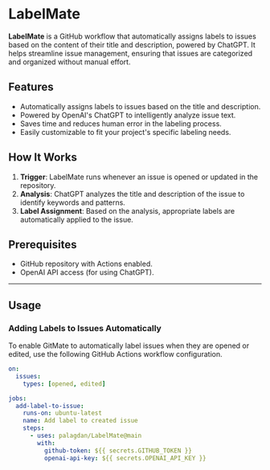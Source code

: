 # LabelMate

**LabelMate** is a GitHub workflow that automatically assigns labels to issues based on the content of their title and description, powered by ChatGPT. It helps streamline issue management, ensuring that issues are categorized and organized without manual effort.

## Features
- Automatically assigns labels to issues based on the title and description.
- Powered by OpenAI's ChatGPT to intelligently analyze issue text.
- Saves time and reduces human error in the labeling process.
- Easily customizable to fit your project's specific labeling needs.

## How It Works
1. **Trigger**: LabelMate runs whenever an issue is opened or updated in the repository.
2. **Analysis**: ChatGPT analyzes the title and description of the issue to identify keywords and patterns.
3. **Label Assignment**: Based on the analysis, appropriate labels are automatically applied to the issue.

## Prerequisites
- GitHub repository with Actions enabled.
- OpenAI API access (for using ChatGPT).

---

## Usage

### Adding Labels to Issues Automatically

To enable GitMate to automatically label issues when they are opened or edited, use the following GitHub Actions workflow configuration.

```yaml
on:
  issues:
    types: [opened, edited]

jobs:
  add-label-to-issue:
    runs-on: ubuntu-latest
    name: Add label to created issue
    steps:
      - uses: palagdan/LabelMate@main
        with:
          github-token: ${{ secrets.GITHUB_TOKEN }}
          openai-api-key: ${{ secrets.OPENAI_API_KEY }}
       
